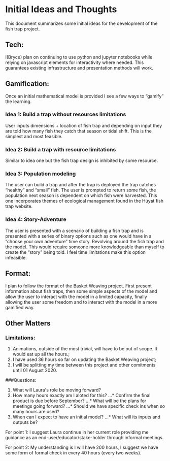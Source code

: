# Initial Ideas and Thoughts
This document summarizes some initial ideas for the development of the fish trap project.

## Tech:
I(Bryce) plan on continuing to use python and jupyter notebooks while relying on javascript elements for interactivity where needed. This guarantees existing infrastructure  and presentation methods will work.

## Gamification:
Once an initial mathematical model is provided I see a few ways to “gamify” the learning.

### Idea 1: Build a trap without resources limitations
User inputs dimensions + location of fish trap and depending on input they are told how many fish they catch that season or tidal shift. This is the simplest and most feasible.

### Idea 2: Build a trap with resource limitations
Similar to idea one but the fish trap design is inhibited by some resource.

### Idea 3: Population modeling
The user can build a trap and after the trap is deployed the trap catches “healthy” and “small” fish. The user is prompted to return some fish, the population next season is dependent on which fish were harvested. This one incorporates themes of ecological management found in the Húy̓at fish trap website.

### Idea 4: Story-Adventure
The user is presented with a scenario of building a fish trap and is presented with a series of binary options such as one would have in a “choose your own adventure” time story. Revolving around the fish trap and the model. This would require someone more knowledgeable than myself to create the “story” being told. I feel time limitations  make this option infeasible. 

## Format:
I plan to follow the format of the Basket Weaving project. First present information about fish traps, then some simple aspects of the model and allow the user to interact with the model in a limited capacity,  finally  allowing the user some freedom and to interact with the model in a more gamified way.

## Other Matters
### Limitations:
1. Animations, outside of the most trivial, will have to be out of scope. It would eat up all the hours.;
2. I have used 36 hours so far on updating the Basket Weaving project;
3. I will be splitting my time between this project and other comitments until 01 August 2020.

###Questions:
1. What will Laura's role be moving forward?
2. How many hours exactly am I aloted for this?
...* Confirm the final product is due before September?
...* What will be the plans for meetings going forward?
...* Should we have specific check ins when so many hours are used?
3. When can I expect to have an initial model?
...* What will its inputs and outputs be?

For point 1: I suggest Laura continue in her current role providing me guidance as an end-user/educator/stake-holder through informal meetings.

For point 2: My understanding is I will have 200 hours, I suggest we have some form of formal check in every 40 hours (every two weeks).
